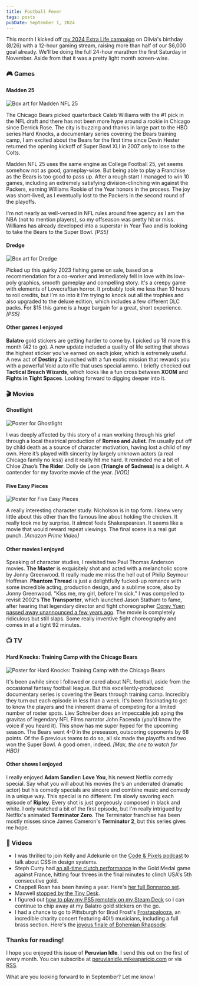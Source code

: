 ```yaml
---
title: Football Fever
tags: posts
pubDate: September 1, 2024
---
```


This month I kicked off [my 2024 Extra Life campaign](https://idol.pe/donate) on Olivia's birthday (8/26) with a 12-hour gaming stream, raising more than half of our $6,000 goal already. We'll be doing the full 24-hour marathon the first Saturday in November. Aside from that it was a pretty light month screen-wise. 

### 🎮 Games

#### Madden 25

<img src="/assets/images/madden-nfl-25.png" alt="Box art for Madden NFL 25" class="boxart">

The Chicago Bears picked quarterback Caleb Williams with the #1 pick in the NFL draft and there has not been more hype around a rookie in Chicago since Derrick Rose. The city is buzzing and thanks in large part to the HBO series Hard Knocks, a documentary series covering the Bears training camp, I am excited about the Bears for the first time since Devin Hester returned the opening kickoff of Super Bowl XLI in 2007 only to lose to the Colts.

Madden NFL 25 uses the same engine as College Football 25, yet seems somehow not as good, gameplay-wise. But being able to play a Franchise as the Bears is too good to pass up. After a rough start I managed to win 10 games, including an extremely satisfying division-clinching win against the Packers, earning Williams Rookie of the Year honors in the process. The joy was short-lived, as I eventually lost to the Packers in the second round of the playoffs.

I'm not nearly as well-versed in NFL rules around free agency as I am the NBA (not to mention players), so my offseason was pretty hit or miss. Williams has already developed into a superstar in Year Two and is looking to take the Bears to the Super Bowl. _[PS5]_

#### Dredge

<img src="/assets/images/dredge.png" alt="Box art for Dredge" class="boxart">

Picked up this quirky 2023 fishing game on sale, based on a recommendation for a co-worker and immediately fell in love with its low-poly graphics, smooth gameplay and compelling story. It's a creepy game with elements of Lovecraftian horror. It probably took me less than 10 hours to roll credits, but I'm so into it I'm trying to knock out all the trophies and also upgraded to the deluxe edition, which includes a few different DLC packs. For $15 this game is a huge bargain for a great, short experience. _[PS5]_

#### Other games I enjoyed

**Balatro** gold stickers are getting harder to come by. I picked up 18 more this month (42 to go). A new update included a quality of life setting that shows the highest sticker you've earned on each joker, which is extremely useful. A new act of **Destiny 2** launched with a fun exotic mission that rewards you with a powerful Void auto rifle that uses special ammo. I briefly checked out **Tactical Breach Wizards**, which looks like a fun cross between **XCOM** and **Fights in Tight Spaces**. Looking forward to digging deeper into it.

### 🎬 Movies

#### Ghostlight

<img src="/assets/images/ghostlight.jpg" alt="Poster for Ghostlight" class="boxart">

I was deeply affected by this story of a man working through his grief through a local theatrical production of **Romeo and Juliet**. I’m usually put off by child death as a source of character motivation, having lost a child of my own. Here it’s played with sincerity by largely unknown actors (a real Chicago family no less) and it really hit me hard. It reminded me a bit of Chloe Zhao’s **The Rider**. Dolly de Leon (**Triangle of Sadness**) is a delight. A contender for my favorite movie of the year. _[VOD]_

#### Five Easy Pieces

<img src="/assets/images/five-easy-pieces.jpg" alt="Poster for Five Easy Pieces" class="boxart">

A really interesting character study. Nicholson is in top form. I knew very little about this other than the famous line about holding the chicken. It really took me by surprise. It almost feels Shakespearean. It seems like a movie that would reward repeat viewings. The final scene is a real gut punch. _[Amazon Prime Video]_


#### Other movies I enjoyed

Speaking of character studies, I revisited two Paul Thomas Anderson movies. **The Master** is exquisitely shot and acted with a melancholic score by Jonny Greenwood. It really made me miss the hell out of Philip Seymour Hoffman. **Phantom Thread** is just a delightfully fucked-up romance with some incredible acting, production design, and a sublime score, also by Jonny Greenwood. "Kiss me, my girl, before I'm sick." I was compelled to revisit 2002's **The Transporter**, which launched Jason Statham to fame, after hearing that legendary director and fight choreographer [Corey Yuen passed away unannounced a few years ago](https://variety.com/2024/film/news/corey-yuen-dead-hong-kong-director-action-choreographer-1236104907/). The movie is completely ridiculous but still slaps. Some really inventive fight choreography and comes in at a tight 92 minutes.

### 📺 TV

#### Hard Knocks: Training Camp with the Chicago Bears

<img src="/assets/images/hard-knocks.png" alt="Poster for Hard Knocks: Training Camp with the Chicago Bears" class="boxart">

It's been awhile since I followed or cared about NFL football, aside from the occasional fantasy football league. But this excellently-produced documentary series is covering the Bears through training camp. Incredibly they turn out each episode in less than a week. It's been fascinating to get to know the players and the inherent drama of competing for a limited number of roster spots. Liev Schreiber does an impeccable job aping the gravitas of legendary NFL Films narrator John Facenda (you'd know the voice if you heard it). This show has me super hyped for the upcoming season. The Bears went 4-0 in the preseason, outscoring opponents by 68 points. Of the 6 previous teams to do so, all six made the playoffs and two won the Super Bowl. A good omen, indeed. _[Max, the one to watch for HBO]_

#### Other shows I enjoyed

I really enjoyed **Adam Sandler: Love You**, his newest Netflix comedy special. Say what you will about his movies (he's an underrated dramatic actor) but his comedy specials are sincere and combine music and comedy in a unique way. This special is no different. I'm slowly savoring each episode of **Ripley**. Every shot is just gorgeously composed in black and white. I only watched a bit of the first episode, but I'm really intrigued by Netflix's animated **Terminator Zero**. The Terminator franchise has been mostly misses since James Cameron's **Terminator 2**, but this series gives me hope.

### 📱 Videos

* I was thrilled to join Kelly and Adekunle on the [Code & Pixels podcast](https://youtu.be/GZhoH0NEjys?si=9-4ARklNBpJ8TslF) to talk about CSS in design systems.
* Steph Curry had [an all-time clutch performance](https://youtu.be/s0EV_Ci6zlY?si=ZJHH0oBzYSbsylD9) in the Gold Medal game against France, hitting four threes in the final minutes to clinch USA's 5th consecutive gold.
* Chappell Roan has been having a year. Here's [her full Bonnaroo set](https://youtu.be/1OpJa-QNopU?si=TsbeULLsXwyBLdyx).
* Maxwell [stopped by the Tiny Desk](https://youtu.be/Zig0cfRdqsE?si=q3jGCJSJy8bOWFeK).
* I figured out [how to play my PS5 remotely on my Steam Deck](https://youtu.be/ay90MnuYuZA?si=C_m4q9PgG_WONPbq) so I can continue to chip away at my Balatro gold stickers on the go.
* I had a chance to go to Pittsburgh for Brad Frost's [Frostapalooza](https://bradfrost.com/blog/post/frostapalooza-in-photos-and-videos/), an incredible charity concert featuring 40(!) musicians, including a full brass section. Here's the [joyous finale of Bohemian Rhapsody](https://youtu.be/VdN9FQ7bvKM).

### Thanks for reading!

I hope you enjoyed this issue of **Peruvian Idle**. I send this out on the first of every month. You can subscribe at [peruvianidle.mikeaparicio.com](https://peruvianidle.mikeaparicio.com) or via [RSS](https://peruvianidle.mikeaparicio.com/feed.xml).

What are you looking forward to in September? Let me know!